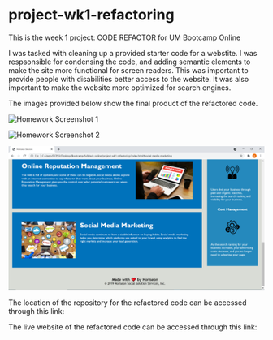 # project-wk1-refactoring
This is the week 1 project: CODE REFACTOR for UM Bootcamp Online

I was tasked with cleaning up a provided starter code for a webstite. I was respsonsible for condensing the code, and adding semantic elements to make the site more functional for screen readers. This was important to provide people with disabilities better access to the website. It was also important to make the website more optimized for search engines.

The images provided below show the final product of the refactored code.

![Homework Screenshot 1](https://github.com/SalasD93/project-wk1-refactoring/blob/main/assets/wk1-screenshots/wk1-screenshot.png)

![Homework Screenshot 2](https://github.com/SalasD93/project-wk1-refactoring/blob/main/assets/wk1-screenshots/wk1-screenshot-1.png)

![Homework Screenshot 3](https://github.com/SalasD93/project-wk1-refactoring/blob/main/assets/wk1-screenshots/wk1-screenshot-2.png)

The location of the repository for the refactored code can be accessed through this link:


The live website of the refactored code can be accessed through this link:


<link rel="stylesheet" href="./assets/wk1-screenshots">